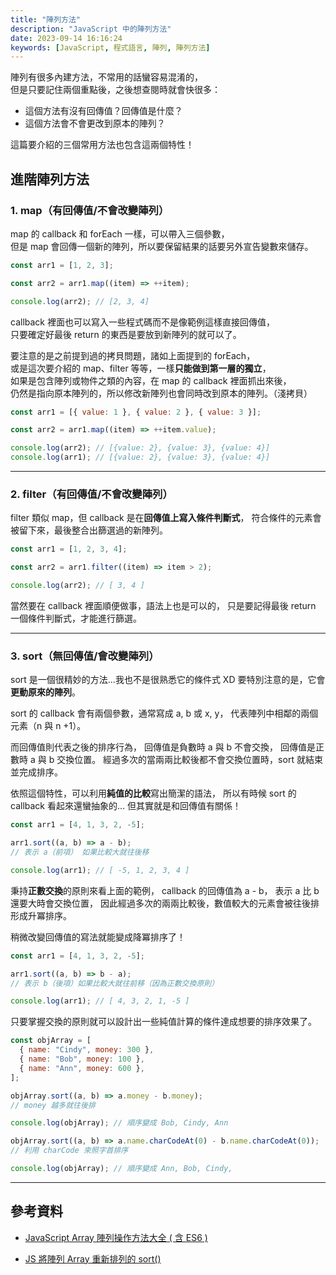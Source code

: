 ```yaml
---
title: "陣列方法"
description: "JavaScript 中的陣列方法"
date: 2023-09-14 16:16:24
keywords: [JavaScript, 程式語言, 陣列, 陣列方法]
---
```


陣列有很多內建方法，不常用的話蠻容易混淆的，  
但是只要記住兩個重點後，之後想查閱時就會快很多：

- 這個方法有沒有回傳值？回傳值是什麼？
- 這個方法會不會更改到原本的陣列？

這篇要介紹的三個常用方法也包含這兩個特性！

## 進階陣列方法

### 1. map（有回傳值/不會改變陣列）

map 的 callback 和 forEach 一樣，可以帶入三個參數，  
但是 map 會回傳一個新的陣列，所以要保留結果的話要另外宣告變數來儲存。

```js
const arr1 = [1, 2, 3];

const arr2 = arr1.map((item) => ++item);

console.log(arr2); // [2, 3, 4]
```

callback 裡面也可以寫入一些程式碼而不是像範例這樣直接回傳值，  
只要確定好最後 return 的東西是要放到新陣列的就可以了。

要注意的是之前提到過的拷貝問題，諸如上面提到的 forEach，  
或是這次要介紹的 map、filter 等等，一樣**只能做到第一層的獨立**，  
如果是包含陣列或物件之類的內容，在 map 的 callback 裡面抓出來後，  
仍然是指向原本陣列的，所以修改新陣列也會同時改到原本的陣列。（淺拷貝）

```js
const arr1 = [{ value: 1 }, { value: 2 }, { value: 3 }];

const arr2 = arr1.map((item) => ++item.value);

console.log(arr2); // [{value: 2}, {value: 3}, {value: 4}]
console.log(arr1); // [{value: 2}, {value: 3}, {value: 4}]
```

---

### 2. filter（有回傳值/不會改變陣列）

filter 類似 map，但 callback 是在**回傳值上寫入條件判斷式**，
符合條件的元素會被留下來，最後整合出篩選過的新陣列。

```js
const arr1 = [1, 2, 3, 4];

const arr2 = arr1.filter((item) => item > 2);

console.log(arr2); // [ 3, 4 ]
```

當然要在 callback 裡面順便做事，語法上也是可以的，
只是要記得最後 return 一個條件判斷式，才能進行篩選。

---

### 3. sort（無回傳值/會改變陣列）

sort 是一個很精妙的方法...我也不是很熟悉它的條件式 XD
要特別注意的是，它會**更動原來的陣列**。

sort 的 callback 會有兩個參數，通常寫成 a, b 或 x, y，
代表陣列中相鄰的兩個元素（n 與 n +1）。

而回傳值則代表之後的排序行為，
回傳值是負數時 a 與 b 不會交換，
回傳值是正數時 a 與 b 交換位置。
經過多次的當兩兩比較後都不會交換位置時，sort 就結束並完成排序。

依照這個特性，可以利用**純值的比較**寫出簡潔的語法，
所以有時候 sort 的 callback 看起來還蠻抽象的...
但其實就是和回傳值有關係！

```js
const arr1 = [4, 1, 3, 2, -5];

arr1.sort((a, b) => a - b);
// 表示 a（前項） 如果比較大就往後移

console.log(arr1); // [ -5, 1, 2, 3, 4 ]
```

秉持**正數交換**的原則來看上面的範例，
callback 的回傳值為 a - b，
表示 a 比 b 還要大時會交換位置，
因此經過多次的兩兩比較後，數值較大的元素會被往後排形成升冪排序。

稍微改變回傳值的寫法就能變成降冪排序了！

```js
const arr1 = [4, 1, 3, 2, -5];

arr1.sort((a, b) => b - a);
// 表示 b（後項）如果比較大就往前移（因為正數交換原則）

console.log(arr1); // [ 4, 3, 2, 1, -5 ]
```

只要掌握交換的原則就可以設計出一些純值計算的條件達成想要的排序效果了。

```js
const objArray = [
  { name: "Cindy", money: 300 },
  { name: "Bob", money: 100 },
  { name: "Ann", money: 600 },
];

objArray.sort((a, b) => a.money - b.money);
// money 越多就往後排

console.log(objArray); // 順序變成 Bob, Cindy, Ann

objArray.sort((a, b) => a.name.charCodeAt(0) - b.name.charCodeAt(0));
// 利用 charCode 來照字首排序

console.log(objArray); // 順序變成 Ann, Bob, Cindy,
```

---

## 參考資料

- [JavaScript Array 陣列操作方法大全 ( 含 ES6 )](https://www.oxxostudio.tw/articles/201908/js-array.html?fbclid=IwAR12g-n-YcR7KG-dgXWme9xcKCdXlBNthFFeptHjfLjK_UBEBR7WysgX9Oo#array_map)

- [JS 將陣列 Array 重新排列的 sort()](https://ithelp.ithome.com.tw/articles/10225733?fbclid=IwAR0sMRAy_sHRlwo-7pDA9xzhzSSaLPIOwzu2Luo8LQJ1xx5vB3eRExR82AU)
